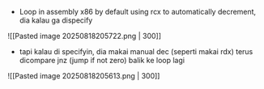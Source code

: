 
- Loop in assembly x86 by default using rcx to automatically decrement, dia kalau ga dispecify

![[Pasted image 20250818205722.png | 300]]
- tapi kalau di specifyin, dia makai manual dec (seperti makai rdx) terus dicompare jnz (jump if not zero) balik ke loop lagi

![[Pasted image 20250818205613.png | 300]]